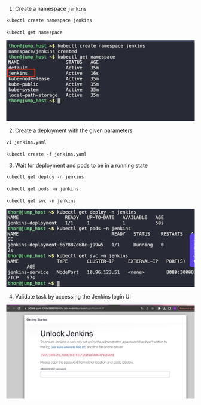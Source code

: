 1. Create a namespace `jenkins`
```
kubectl create namespace jenkins

kubectl get namespace
```

![](./img/1.png)

2. Create a deployment with the given parameters
```
vi jenkins.yaml

kubectl create -f jenkins.yaml
```

3. Wait for deployment and pods to be in a running state
```
kubectl get deploy -n jenkins

kubectl get pods -n jenkins

kubectl get svc -n jenkins
```

![](./img/2.png)

4. Validate task by accessing the Jenkins login UI

![](./img/3.png)
